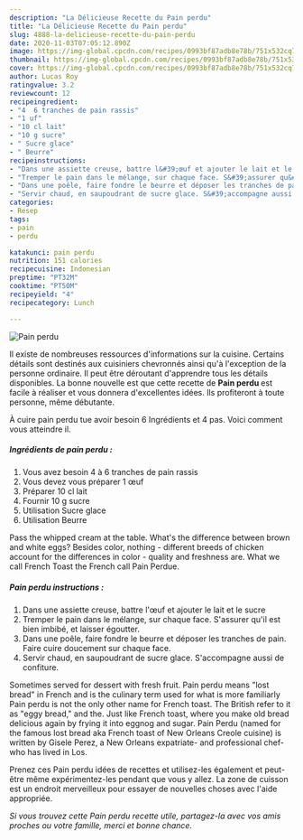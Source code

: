 ```yaml
---
description: "La Délicieuse Recette du Pain perdu"
title: "La Délicieuse Recette du Pain perdu"
slug: 4888-la-delicieuse-recette-du-pain-perdu
date: 2020-11-03T07:05:12.890Z
image: https://img-global.cpcdn.com/recipes/0993bf87adb8e78b/751x532cq70/pain-perdu-photo-principale-de-la-recette.jpg
thumbnail: https://img-global.cpcdn.com/recipes/0993bf87adb8e78b/751x532cq70/pain-perdu-photo-principale-de-la-recette.jpg
cover: https://img-global.cpcdn.com/recipes/0993bf87adb8e78b/751x532cq70/pain-perdu-photo-principale-de-la-recette.jpg
author: Lucas Roy
ratingvalue: 3.2
reviewcount: 12
recipeingredient:
- "4  6 tranches de pain rassis"
- "1 uf"
- "10 cl lait"
- "10 g sucre"
- " Sucre glace"
- " Beurre"
recipeinstructions:
- "Dans une assiette creuse, battre l&#39;œuf et ajouter le lait et le sucre"
- "Tremper le pain dans le mélange, sur chaque face. S&#39;assurer qu&#39;il est bien imbibé, et laisser égoutter."
- "Dans une poêle, faire fondre le beurre et déposer les tranches de pain. Faire cuire doucement sur chaque face."
- "Servir chaud, en saupoudrant de sucre glace. S&#39;accompagne aussi de confiture."
categories:
- Resep
tags:
- pain
- perdu

katakunci: pain perdu 
nutrition: 151 calories
recipecuisine: Indonesian
preptime: "PT32M"
cooktime: "PT50M"
recipeyield: "4"
recipecategory: Lunch

---
```



![Pain perdu](https://img-global.cpcdn.com/recipes/0993bf87adb8e78b/751x532cq70/pain-perdu-photo-principale-de-la-recette.jpg)

Il existe de nombreuses ressources d'informations sur la cuisine. Certains détails sont destinés aux cuisiniers chevronnés ainsi qu'à l'exception de la personne ordinaire. Il peut être déroutant d'apprendre tous les détails disponibles. La bonne nouvelle est que cette recette de <strong> Pain perdu </strong> est facile à réaliser et vous donnera d'excellentes idées. Ils profiteront à toute personne, même débutante.

<!--inarticleads1-->

À cuire pain perdu tue avoir besoin 6 Ingrédients et 4 pas. Voici comment vous atteindre il.

##### Ingrédients de pain perdu :

1. Vous avez besoin 4 à 6 tranches de pain rassis
1. Vous devez vous préparer 1 œuf
1. Préparer 10 cl lait
1. Fournir 10 g sucre
1. Utilisation  Sucre glace
1. Utilisation  Beurre


Pass the whipped cream at the table. What&#39;s the difference between brown and white eggs? Besides color, nothing - different breeds of chicken account for the differences in color - quality and freshness are. What we call French Toast the French call Pain Perdue. 

<!--inarticleads2-->

##### Pain perdu instructions :

1. Dans une assiette creuse, battre l&#39;œuf et ajouter le lait et le sucre
1. Tremper le pain dans le mélange, sur chaque face. S&#39;assurer qu&#39;il est bien imbibé, et laisser égoutter.
1. Dans une poêle, faire fondre le beurre et déposer les tranches de pain. Faire cuire doucement sur chaque face.
1. Servir chaud, en saupoudrant de sucre glace. S&#39;accompagne aussi de confiture.


Sometimes served for dessert with fresh fruit. Pain perdu means &#34;lost bread&#34; in French and is the culinary term used for what is more familiarly Pain perdu is not the only other name for French toast. The British refer to it as &#34;eggy bread,&#34; and the. Just like French toast, where you make old bread delicious again by frying it into eggnog and sugar. Pain Perdu (named for the famous lost bread aka French toast of New Orleans Creole cuisine) is written by Gisele Perez, a New Orleans expatriate- and professional chef- who has lived in Los. 

<!--inarticleads1-->

<p>
Prenez ces Pain perdu idées de recettes et utilisez-les également et peut-être même expérimentez-les pendant que vous y allez. La zone de cuisson est un endroit merveilleux pour essayer de nouvelles choses avec l'aide appropriée.
</p>

<p>
<i>Si vous trouvez cette Pain perdu recette utile, partagez-la avec vos amis proches ou votre famille, merci et bonne chance.</i>
</p>
